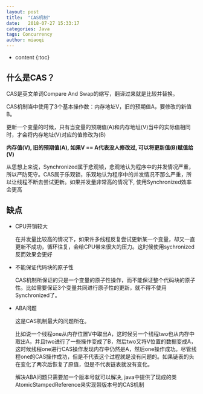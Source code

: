 ```yaml
---
layout: post
title:  "CAS机制"
date:   2018-07-27 15:33:17
categories: Java
tags: Concurrency
author: miaoqi
---
```


* content
{:toc}

## 什么是CAS？

CAS是英文单词Compare And Swap的缩写，翻译过来就是比较并替换。

CAS机制当中使用了3个基本操作数：内存地址V，旧的预期值A，要修改的新值B。

更新一个变量的时候，只有当变量的预期值(A)和内存地址(V)当中的实际值相同时，才会将内存地址(V)对应的值修改为(B)

**内存值(V), 旧的预期值(A), 如果V == A代表没人修改过, 可以将更新值(B)赋值给(V)**

从思想上来说，Synchronized属于悲观锁，悲观地认为程序中的并发情况严重，所以严防死守。CAS属于乐观锁，乐观地认为程序中的并发情况不那么严重，所以让线程不断去尝试更新。如果并发量非常高的情况下, 使用Synchronized效率会更高

## 缺点

* CPU开销较大

    在并发量比较高的情况下，如果许多线程反复尝试更新某一个变量，却又一直更新不成功，循环往复，会给CPU带来很大的压力。这时候使用sychronized反而效果会更好

* 不能保证代码块的原子性

    CAS机制所保证的只是一个变量的原子性操作，而不能保证整个代码块的原子性。比如需要保证3个变量共同进行原子性的更新，就不得不使用Synchronized了。

* ABA问题

    这是CAS机制最大的问题所在。

    比如说一个线程one从内存位置V中取出A，这时候另一个线程two也从内存中取出A，并且two进行了一些操作变成了B，然后two又将V位置的数据变成A，这时候线程one进行CAS操作发现内存中仍然是A，然后one操作成功。尽管线程one的CAS操作成功，但是不代表这个过程就是没有问题的。如果链表的头在变化了两次后恢复了原值，但是不代表链表就没有变化。

    解决ABA问题只需要加一个版本号就可以解决, java中提供了现成的类AtomicStampedReference来实现带版本号的CAS机制

    
    
    
    
    
    
    
    
    
    